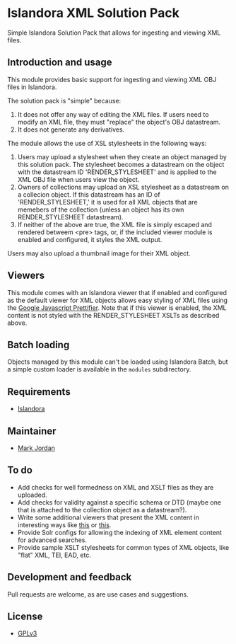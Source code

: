 # Islandora XML Solution Pack

Simple Islandora Solution Pack that allows for ingesting and viewing XML files.

## Introduction and usage

This module provides basic support for ingesting and viewing XML OBJ files in Islandora.

The solution pack is "simple" because:

1. It does not offer any way of editing the XML files. If users need to modify an XML file, they must "replace" the object's OBJ datastream.
2. It does not generate any derivatives.

The module allows the use of XSL stylesheets in the following ways:

1. Users may upload a stylesheet when they create an object managed by this solution pack. The stylesheet becomes a datastream on the object with the datastream ID 'RENDER_STYLESHEET' and is applied to the XML OBJ file when users view the object.
2. Owners of collections may upload an XSL stylesheet as a datastream on a collecion object. If this datastream has an ID of 'RENDER_STYLESHEET,' it is used for all XML objects that are memebers of the collection (unless an object has its own RENDER_STYLESHEET datastream).
3. If neither of the above are true, the XML file is simply escaped and rendered betweem &lt;pre&gt; tags, or, if the included viewer module is enabled and configured, it styles the XML output.

Users may also upload a thumbnail image for their XML object.

## Viewers

This module comes with an Islandora viewer that if enabled and configured as the default viewer for XML objects allows easy styling of XML files using the [Google Javascript Prettifier](https://github.com/google/code-prettify). Note that if this viewer is enabled, the XML content is not styled with the RENDER_STYLESHEET XSLTs as described above.

## Batch loading

Objects managed by this module can't be loaded using Islandora Batch, but a simple custom loader is available in the `modules` subdirectory.

## Requirements

* [Islandora](https://github.com/Islandora/islandora)

## Maintainer

* [Mark Jordan](https://github.com/mjordan)

## To do

* Add checks for well formedness on XML and XSLT files as they are uploaded.
* Add checks for validity against a specific schema or DTD (maybe one that is attached to the collection object as a datastream?).
* Write some additional viewers that present the XML content in interesting ways like [this](https://www.sencha.com/forum/showthread.php?163680-Implementing-treeview-using-xml-data) or [this](http://blog.ashwani.co.in/blog/2013-07-18/stylize-your-xml-with-jquery-xml-tree-plugin/).
* Provide Solr configs for allowing the indexing of XML element content for advanced searches.
* Provide sample XSLT stylesheets for common types of XML objects, like "flat" XML, TEI, EAD, etc.

## Development and feedback

Pull requests are welcome, as are use cases and suggestions.

## License

* [GPLv3](http://www.gnu.org/licenses/gpl-3.0.txt)
